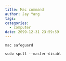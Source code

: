 ```yaml
---
title: Mac command
author: Jay Yang
tags:
categories:
  - computer
date: 2099-12-31 23:59:59
---
```


`mac safeguard`

    sudo spctl --master-disabl
